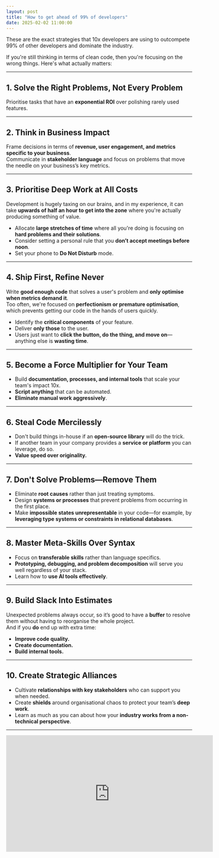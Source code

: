 ```yaml
---
layout: post
title: "How to get ahead of 99% of developers"
date: 2025-02-02 11:00:00
---
```


These are the exact strategies that 10x developers are using to outcompete 99% of other developers and dominate the industry.

If you're still thinking in terms of clean code, then you're focusing on the wrong things. Here's what actually matters:

---

## 1. Solve the Right Problems, Not Every Problem

Prioritise tasks that have an **exponential ROI** over polishing rarely used features.

---

## 2. Think in Business Impact

Frame decisions in terms of **revenue, user engagement, and metrics specific to your business**.  
Communicate in **stakeholder language** and focus on problems that move the needle on your business’s key metrics.

---

## 3. Prioritise Deep Work at All Costs

Development is hugely taxing on our brains, and in my experience, it can take **upwards of half an hour to get into the zone** where you're actually producing something of value.
- Allocate **large stretches of time** where all you're doing is focusing on **hard problems and their solutions**.
- Consider setting a personal rule that you **don’t accept meetings before noon**.
- Set your phone to **Do Not Disturb** mode.

---

## 4. Ship First, Refine Never

Write **good enough code** that solves a user's problem and **only optimise when metrics demand it**.  
Too often, we're focused on **perfectionism or premature optimisation**, which prevents getting our code in the hands of users quickly.
- Identify the **critical components** of your feature.
- Deliver **only those** to the user.
- Users just want to **click the button, do the thing, and move on**—anything else is **wasting time**.

---

## 5. Become a Force Multiplier for Your Team

- Build **documentation, processes, and internal tools** that scale your team's impact 10x.
- **Script anything** that can be automated.
- **Eliminate manual work aggressively**.

---

## 6. Steal Code Mercilessly

- Don't build things in-house if an **open-source library** will do the trick.
- If another team in your company provides a **service or platform** you can leverage, do so.
- **Value speed over originality.**

---

## 7. Don't Solve Problems—Remove Them

- Eliminate **root causes** rather than just treating symptoms.
- Design **systems or processes** that prevent problems from occurring in the first place.
- Make **impossible states unrepresentable** in your code—for example, by **leveraging type systems or constraints in relational databases**.

---

## 8. Master Meta-Skills Over Syntax

- Focus on **transferable skills** rather than language specifics.
- **Prototyping, debugging, and problem decomposition** will serve you well regardless of your stack.
- Learn how to **use AI tools effectively**.

---

## 9. Build Slack Into Estimates

Unexpected problems always occur, so it’s good to have a **buffer** to resolve them without having to reorganise the whole project.  
And if you **do** end up with extra time:
- **Improve code quality.**
- **Create documentation.**
- **Build internal tools.**

---

## 10. Create Strategic Alliances

- Cultivate **relationships with key stakeholders** who can support you when needed.
- Create **shields** around organisational chaos to protect your team’s **deep work**.
- Learn as much as you can about how your **industry works from a non-technical perspective**.

---

<iframe width="560" height="315" src="https://www.youtube.com/embed/fVBC6n66PME?si=_LiXt-FWDXaMj2q0" title="YouTube video player" frameborder="0" allow="accelerometer; autoplay; clipboard-write; encrypted-media; gyroscope; picture-in-picture; web-share" referrerpolicy="strict-origin-when-cross-origin" allowfullscreen></iframe>
